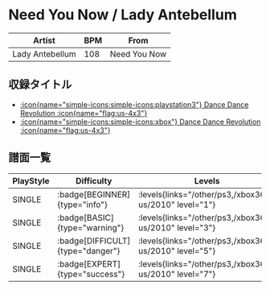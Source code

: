 # Need You Now / Lady Antebellum

|Artist|BPM|From|
|------|---|----|
|Lady Antebellum|108|Need You Now|

## 収録タイトル

- [:icon{name="simple-icons:simple-icons:playstation3"} Dance Dance Revolution :icon{name="flag:us-4x3"}](/other/ps3)
- [:icon{name="simple-icons:simple-icons:xbox"} Dance Dance Revolution :icon{name="flag:us-4x3"}](/xbox360-us/2010)

## 譜面一覧

|PlayStyle|Difficulty|Levels|Notes|Movie|
|---------|----------|------|-----|-----|
|SINGLE| :badge[BEGINNER]{type="info"}| :levels{links="/other/ps3,/xbox360-us/2010" level="1"}|70/0||
|SINGLE| :badge[BASIC]{type="warning"}| :levels{links="/other/ps3,/xbox360-us/2010" level="3"}|112/5||
|SINGLE| :badge[DIFFICULT]{type="danger"}| :levels{links="/other/ps3,/xbox360-us/2010" level="5"}|178/32||
|SINGLE| :badge[EXPERT]{type="success"}| :levels{links="/other/ps3,/xbox360-us/2010" level="7"}|230/38||
